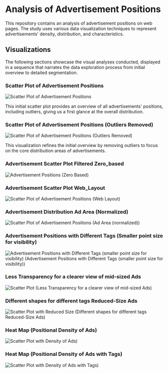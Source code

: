 # Analysis of Advertisement Positions

This repository contains an analysis of advertisement positions on web pages. The study uses various data visualization techniques to represent advertisements' density, distribution, and characteristics.

## Visualizations

The following sections showcase the visual analyses conducted, displayed in a sequence that narrates the data exploration process from initial overview to detailed segmentation.

### Scatter Plot of Advertisement Positions

![Scatter Plot of Advertisement Positions](advertisement_scatter_plot_with_outliers.png)

This initial scatter plot provides an overview of all advertisements' positions, including outliers, giving us a first glance at the overall distribution.

### Scatter Plot of Advertisement Positions (Outliers Removed)

![Scatter Plot of Advertisement Positions (Outliers Removed)](advertisement_scatter_plot_filtered_without_outliers.png)

This visualization refines the initial overview by removing outliers to focus on the core distribution areas of advertisements.

### Advertisement Scatter Plot Filtered Zero_based
![Advertisement Positions (Zero Based)](advertisement_scatter_plot_filtered_zero_based.png)

### Advertisement Scatter Plot Web_Layout
![Scatter Plot of Advertisement Positions (Web Layout)](advertisement_scatter_plot_web_layout.png)

### Advertisement Distribution Ad Area (Normalized)
![Scatter Plot of Advertisement Positions (Ad Area (normalized))](figure_1_advertisement_distribution.png)

### Advertisement Positions with Different Tags (Smaller point size for visibility)
![Advertisement Positions with Different Tags (smaller point size for visibility) (Advertisement Positions with Different Tags (smaller point size for visibility))](figure_1_advertisement_distribution_by_tag.png)

###  Less Transparency for a clearer view of mid-sized Ads
![Scatter Plot (Less Transparency for a clearer view of mid-sized Ads)](figure_1_advertisement_distribution_mid_size.png)

### Different shapes for different tags Reduced-Size Ads
![Scatter Plot with Reduced Size (Different shapes for different tags Reduced-Size Ads)](figure_1_advertisement_distribution_reduced.png)


### Heat Map (Positional Density of Ads)
![Scatter Plot with Density of Ads)](only_heat_map.png)

### Heat Map (Positional Density of Ads with Tags)
![Scatter Plot with Density of Ads with Tags)](ads_positional_heatmap_with_tags.png)







